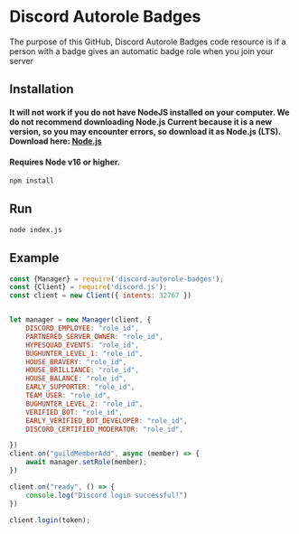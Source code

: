 # Discord Autorole Badges

The purpose of this GitHub, Discord Autorole Badges code resource is if a person with a badge gives an automatic badge role when you join your server

## Installation
#### It will not work if you do not have NodeJS installed on your computer. We do not recommend downloading Node.js Current because it is a new version, so you may encounter errors, so download it as Node.js (LTS). Download here: [Node.js](https://nodejs.org)
#### Requires Node v16 or higher.
```md
npm install
```

## Run
```md
node index.js
```

## Example
```js
const {Manager} = require('discord-autorole-badges');
const {Client} = require('discord.js');
const client = new Client({ intents: 32767 })


let manager = new Manager(client, {
    DISCORD_EMPLOYEE: "role_id",
    PARTNERED_SERVER_OWNER: "role_id",
    HYPESQUAD_EVENTS: "role_id",
    BUGHUNTER_LEVEL_1: "role_id",
    HOUSE_BRAVERY: "role_id",
    HOUSE_BRILLIANCE: "role_id",
    HOUSE_BALANCE: "role_id",
    EARLY_SUPPORTER: "role_id",
    TEAM_USER: "role_id",
    BUGHUNTER_LEVEL_2: "role_id",
    VERIFIED_BOT: "role_id",
    EARLY_VERIFIED_BOT_DEVELOPER: "role_id",
    DISCORD_CERTIFIED_MODERATOR: "role_id",

})
client.on("guildMemberAdd", async (member) => {
    await manager.setRole(member);
})

client.on("ready", () => {
    console.log("Discord login successful!")
})

client.login(token);

```
